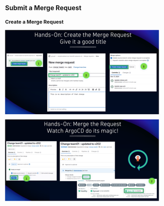 ## Submit a Merge Request

### Create a Merge Request

![GitLab Create Merge Request](../../../assets/images/05_01_gitlab_good_title.png)

![GitLab Merge Request ArgoCD](../../../assets/images/05_01_argocd_sync.png)